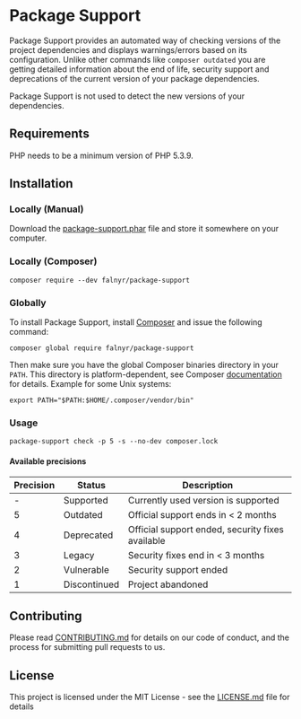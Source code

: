 # Package Support

Package Support provides an automated way of checking versions of the project dependencies and displays warnings/errors
based on its configuration. Unlike other commands like `composer outdated` you are getting detailed information about the 
end of life, security support and deprecations of the current version of your package dependencies.

Package Support is not used to detect the new versions of your dependencies.

## Requirements
PHP needs to be a minimum version of PHP 5.3.9.

## Installation

### Locally (Manual)

Download the [package-support.phar](#) file and store it somewhere on your computer.

### Locally (Composer)

```
composer require --dev falnyr/package-support
```

### Globally

To install Package Support, install [Composer](https://getcomposer.org/download/) and issue the following command:

```
composer global require falnyr/package-support
```

Then make sure you have the global Composer binaries directory in your `PATH`. This directory is platform-dependent, see Composer [documentation](https://getcomposer.org/doc/03-cli.md#composer-home) for details. Example for some Unix systems:

```
export PATH="$PATH:$HOME/.composer/vendor/bin"
```

### Usage

```
package-support check -p 5 -s --no-dev composer.lock
```

#### Available precisions

| Precision | Status       | Description                                      |
|-----------|--------------|--------------------------------------------------|
| -         | Supported    | Currently used version is supported              |
| 5         | Outdated     | Official support ends in < 2 months              |
| 4         | Deprecated   | Official support ended, security fixes available |
| 3         | Legacy       | Security fixes end in < 3 months                 |
| 2         | Vulnerable   | Security support ended                           |
| 1         | Discontinued | Project abandoned                                | 

## Contributing

Please read [CONTRIBUTING.md](https://gist.github.com/PurpleBooth/b24679402957c63ec426) for details on our code of conduct, and the process for submitting pull requests to us. 

## License

This project is licensed under the MIT License - see the [LICENSE.md](LICENSE.md) file for details